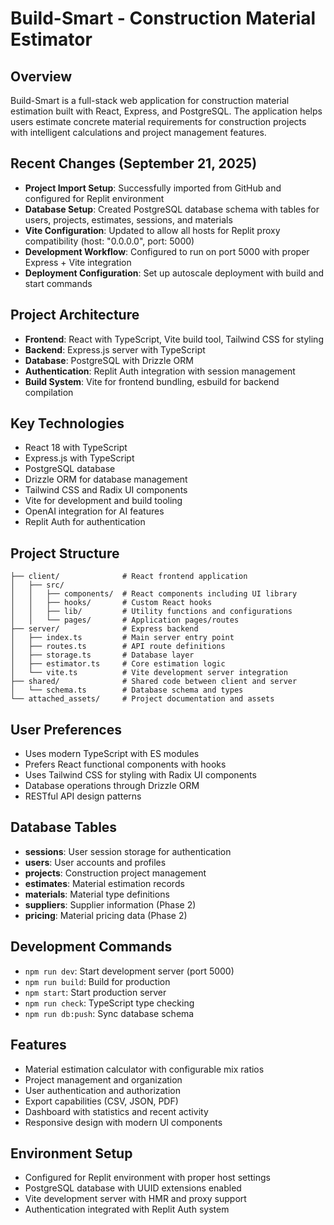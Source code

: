 # Build-Smart - Construction Material Estimator

## Overview
Build-Smart is a full-stack web application for construction material estimation built with React, Express, and PostgreSQL. The application helps users estimate concrete material requirements for construction projects with intelligent calculations and project management features.

## Recent Changes (September 21, 2025)
- **Project Import Setup**: Successfully imported from GitHub and configured for Replit environment
- **Database Setup**: Created PostgreSQL database schema with tables for users, projects, estimates, sessions, and materials
- **Vite Configuration**: Updated to allow all hosts for Replit proxy compatibility (host: "0.0.0.0", port: 5000)
- **Development Workflow**: Configured to run on port 5000 with proper Express + Vite integration
- **Deployment Configuration**: Set up autoscale deployment with build and start commands

## Project Architecture
- **Frontend**: React with TypeScript, Vite build tool, Tailwind CSS for styling
- **Backend**: Express.js server with TypeScript
- **Database**: PostgreSQL with Drizzle ORM
- **Authentication**: Replit Auth integration with session management
- **Build System**: Vite for frontend bundling, esbuild for backend compilation

## Key Technologies
- React 18 with TypeScript
- Express.js with TypeScript
- PostgreSQL database
- Drizzle ORM for database management
- Tailwind CSS and Radix UI components
- Vite for development and build tooling
- OpenAI integration for AI features
- Replit Auth for authentication

## Project Structure
```
├── client/              # React frontend application
│   ├── src/
│   │   ├── components/  # React components including UI library
│   │   ├── hooks/       # Custom React hooks
│   │   ├── lib/         # Utility functions and configurations
│   │   └── pages/       # Application pages/routes
├── server/              # Express backend
│   ├── index.ts         # Main server entry point
│   ├── routes.ts        # API route definitions
│   ├── storage.ts       # Database layer
│   ├── estimator.ts     # Core estimation logic
│   └── vite.ts          # Vite development server integration
├── shared/              # Shared code between client and server
│   └── schema.ts        # Database schema and types
└── attached_assets/     # Project documentation and assets
```

## User Preferences
- Uses modern TypeScript with ES modules
- Prefers React functional components with hooks
- Uses Tailwind CSS for styling with Radix UI components
- Database operations through Drizzle ORM
- RESTful API design patterns

## Database Tables
- **sessions**: User session storage for authentication
- **users**: User accounts and profiles
- **projects**: Construction project management
- **estimates**: Material estimation records
- **materials**: Material type definitions
- **suppliers**: Supplier information (Phase 2)
- **pricing**: Material pricing data (Phase 2)

## Development Commands
- `npm run dev`: Start development server (port 5000)
- `npm run build`: Build for production
- `npm start`: Start production server
- `npm run check`: TypeScript type checking
- `npm run db:push`: Sync database schema

## Features
- Material estimation calculator with configurable mix ratios
- Project management and organization
- User authentication and authorization
- Export capabilities (CSV, JSON, PDF)
- Dashboard with statistics and recent activity
- Responsive design with modern UI components

## Environment Setup
- Configured for Replit environment with proper host settings
- PostgreSQL database with UUID extensions enabled
- Vite development server with HMR and proxy support
- Authentication integrated with Replit Auth system